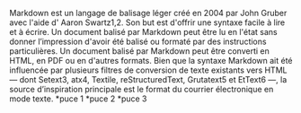 Markdown est un langage de balisage léger créé en 2004 par John Gruber avec l'aide d' Aaron Swartz1,2. Son but est d'offrir une syntaxe facile à lire et à écrire. Un document balisé par Markdown peut être lu en l'état sans donner l’impression d'avoir été balisé ou formaté par des instructions particulières.
Un document balisé par Markdown peut être converti en HTML, en PDF ou en d'autres formats. Bien que la syntaxe Markdown ait été influencée par plusieurs filtres de conversion de texte existants vers HTML — dont Setext3, atx4, Textile, reStructuredText, Grutatext5 et EtText6 —, la source d’inspiration principale est le format du courrier électronique en mode texte. 
*puce 1
*puce 2
*puce 3

